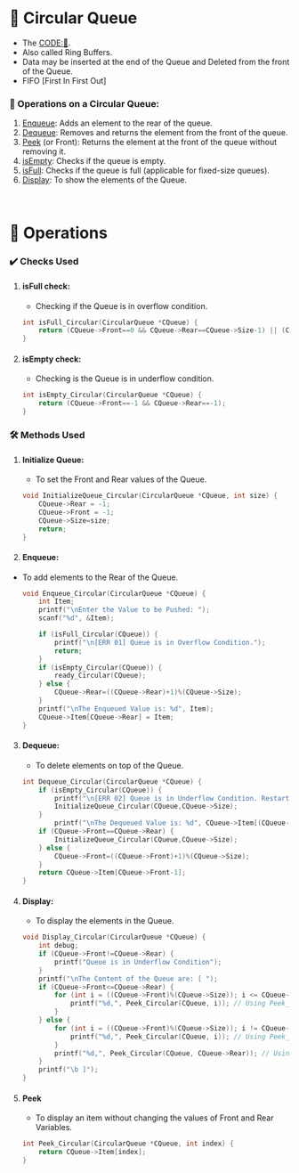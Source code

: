# 🔁 Circular Queue
- The [CODE:📑](../Data_Structures/modules/Circular_Queue.c).
- Also called Ring Buffers.
- Data may be inserted at the end of the Queue and Deleted from the front of the Queue.
- FIFO [First In First Out]

### 🔧 Operations on a Circular Queue:
1. [Enqueue](#enqueue): Adds an element to the rear of the queue.
2. [Dequeue](#dequeue): Removes and returns the element from the front of the queue.
3. [Peek](#peek) (or Front): Returns the element at the front of the queue without removing it.
4. [isEmpty](#isempty-check): Checks if the queue is empty.
5. [isFull](#isfull-check): Checks if the queue is full (applicable for fixed-size queues).
6. [Display](#display): To show the elements of the Queue.

&nbsp;
# 🧩 **Operations**
### ✔️ Checks Used
1. #### **isFull** check:
    - Checking if the Queue is in overflow condition. 
    ```c
    int isFull_Circular(CircularQueue *CQueue) {
        return (CQueue->Front==0 && CQueue->Rear==CQueue->Size-1) || (CQueue->Front==CQueue->Rear+1);
    }
    ```
2. #### **isEmpty** check: 
    - Checking is the Queue is in underflow condition.
    ```c
    int isEmpty_Circular(CircularQueue *CQueue) {
        return (CQueue->Front==-1 && CQueue->Rear==-1);
    }
    ```

### 🛠️ Methods Used
1. #### **Initialize** **Queue**: 
    - To set the Front and Rear values of the Queue.
    ```c
    void InitializeQueue_Circular(CircularQueue *CQueue, int size) {
        CQueue->Rear = -1;
        CQueue->Front = -1;
        CQueue->Size=size;
        return;
    }
    ```
2. #### **Enqueue**:
- To add elements to the Rear of the Queue.
    ```c
    void Enqueue_Circular(CircularQueue *CQueue) {
        int Item;
        printf("\nEnter the Value to be Pushed: ");
        scanf("%d", &Item);

        if (isFull_Circular(CQueue)) {
            printf("\n[ERR 01] Queue is in Overflow Condition.");
            return;
        } 
        if (isEmpty_Circular(CQueue)) {
            ready_Circular(CQueue);
        } else {
            CQueue->Rear=((CQueue->Rear)+1)%(CQueue->Size);
        }
        printf("\nThe Enqueued Value is: %d", Item);
        CQueue->Item[CQueue->Rear] = Item;
    }
    ```

3. #### **Dequeue**:
    - To delete elements on top of the Queue.
    ```c
    int Dequeue_Circular(CircularQueue *CQueue) {
        if (isEmpty_Circular(CQueue)) {
            printf("\n[ERR 02] Queue is in Underflow Condition. Restarting Queue");
            InitializeQueue_Circular(CQueue,CQueue->Size);
        }
            printf("\nThe Dequeued Value is: %d", CQueue->Item[(CQueue->Front)]);
        if (CQueue->Front==CQueue->Rear) {
            InitializeQueue_Circular(CQueue,CQueue->Size);
        } else {
            CQueue->Front=((CQueue->Front)+1)%(CQueue->Size);
        }
        return CQueue->Item[CQueue->Front-1];
    }
    ```

4. #### **Display**:
    - To display the elements in the Queue.
    ```c
    void Display_Circular(CircularQueue *CQueue) {
        int debug;
        if (CQueue->Front!=CQueue->Rear) {
            printf("Queue is in Underflow Condition");
        }   
        printf("\nThe Content of the Queue are: [ ");
        if (CQueue->Front<=CQueue->Rear) {
            for (int i = ((CQueue->Front)%(CQueue->Size)); i <= CQueue->Rear; i++) {
                printf("%d,", Peek_Circular(CQueue, i)); // Using Peek_Circular function
            }
        } else {
            for (int i = ((CQueue->Front)%(CQueue->Size)); i != CQueue->Rear; i=(i+1)%(CQueue->Size)) {
                printf("%d,", Peek_Circular(CQueue, i)); // Using Peek_Circular function
            }
            printf("%d,", Peek_Circular(CQueue, CQueue->Rear)); // Using Peek_Circular function
        }
        printf("\b ]");
    }
    ```
5.  #### **Peek** 
    - To display an item without changing the values of Front and Rear Variables.
    ```c
    int Peek_Circular(CircularQueue *CQueue, int index) {
        return CQueue->Item[index];
    }
    ```
